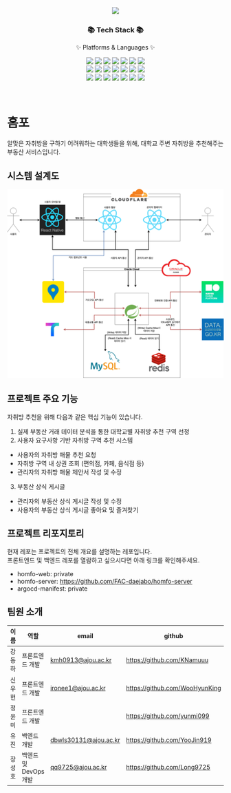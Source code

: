 <div align=center>
	<img src="https://capsule-render.vercel.app/api?type=rect&color=auto&height=130&section=header&text=홈포&fontSize=80&fontAlignY=53" />
</div>
<div align=center>
	<h3>📚 Tech Stack 📚</h3>
	<p>✨ Platforms & Languages ✨</p>
</div>
<div align="center">
    <img src="https://img.shields.io/badge/HTML5-E34F26?style=flat&logo=HTML5&logoColor=white" />
	<img src="https://img.shields.io/badge/CSS3-1572B6?style=flat&logo=CSS3&logoColor=white" />
	<img src="https://img.shields.io/badge/TypeScript-3178C6?style=flat&logo=TypeScript&logoColor=white" />
	<img src="https://img.shields.io/badge/React-61DAFB?style=flat&logo=react&logoColor=white" />
    <img src="https://img.shields.io/badge/React_Native-61DAFB?style=flat&logo=react&logoColor=white" />
    <img src="https://img.shields.io/badge/Jest-C21325?style=flat&logo=Jest&logoColor=white" />
    <img src="https://img.shields.io/badge/Google_Analytics-E37400?style=flat&logo=GoogleAnalytics&logoColor=white" />
    <br/>
    <img src="https://img.shields.io/badge/Java-6DB33F?style=flat&logo=Spring&logoColor=white" />
    <img src="https://img.shields.io/badge/Gradle-02303A?style=flat&logo=Gradle&logoColor=white" />
    <img src="https://img.shields.io/badge/Spring _MVC-6DB33F?style=flat&logo=Spring&logoColor=white" />
    <img src="https://img.shields.io/badge/MySQL-4479A1?style=flat&logo=MySQL&logoColor=white" />
    <img src="https://img.shields.io/badge/Redis-DC382D?style=flat&logo=Redis&logoColor=white" />
    <img src="https://img.shields.io/badge/Junit-25A162?style=flat&logo=Junit5&logoColor=white" />
    <img src="https://img.shields.io/badge/Junit-25A162?style=flat&logo=Junit5&logoColor=white" />
    <br/>    
    <img src="https://img.shields.io/badge/Oracle_Cloud-F80000?style=flat&logo=Oracle&logoColor=white" />
    <img src="https://img.shields.io/badge/GitHub_Actions-2088FF?style=flat&logo=GitHubActions&logoColor=white" />
    <img src="https://img.shields.io/badge/SonarQube-4E9BCD?style=flat&logo=SonarQube&logoColor=white" />
    <img src="https://img.shields.io/badge/Argo-EF7B4D?style=flat&logo=Argo&logoColor=white" />
    <img src="https://img.shields.io/badge/Prometheus-E6522C?style=flat&logo=Prometheus&logoColor=white" />
    <img src="https://img.shields.io/badge/Grafana-F46800?style=flat&logo=Grafana&logoColor=white" />
    <img src="https://img.shields.io/badge/Helm-0F1689?style=flat&logo=Helm&logoColor=white" />
<br/>
<br/>
<br/>
</div>

# 홈포
알맞은 자취방을 구하기 어려워하는 대학생들을 위해, 대학교 주변 자취방을 추천해주는 부동산 서비스입니다. 

## 시스템 설계도

<div align="center">
    <img src="./assets/홈포 시스템 설계도.png" width="900" alt="홈포 시스템 설계도">
</div>

## 프로젝트 주요 기능

자취방 추천을 위해 다음과 같은 핵심 기능이 있습니다.

1. 실제 부동산 거래 데이터 분석을 통한 대학교별 자취방 추천 구역 선정
2. 사용자 요구사항 기반 자취방 구역 추천 시스템
- 사용자의 자취방 매물 추천 요청
- 자취방 구역 내 상권 조회 (편의점, 카페, 음식점 등)
- 관리자의 자취방 매물 제안서 작성 및 수정
3. 부동산 상식 게시글
- 관리자의 부동산 상식 게시글 작성 및 수정
- 사용자의 부동산 상식 게시글 좋아요 및 즐겨찾기

## 프로젝트 리포지토리
현재 레포는 프로젝트의 전체 개요를 설명하는 레포입니다.
<br/>
프론트엔드 및 백엔드 레포를 열람하고 싶으시다면 아래 링크를 확인해주세요.
<br/>

- homfo-web: private
- homfo-server: https://github.com/FAC-daejabo/homfo-server
- argocd-manifest: private


## 팀원 소개

|이름|역할|email|github|
|---|---|---|---|
|강동하|프론트엔드 개발|kmh0913@ajou.ac.kr|https://github.com/KNamuuu|
|신우현|프론트엔드 개발|ironee1@ajou.ac.kr|https://github.com/WooHyunKing|
|정윤미|프론트엔드 개발||https://github.com/yunmi099|
|유진|백엔드 개발|dbwls30131@ajou.ac.kr|https://github.com/YooJin919|
|장성호|백엔드 및 DevOps 개발|qq9725@ajou.ac.kr|https://github.com/Long9725|